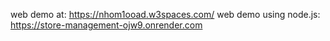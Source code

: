web demo at: https://nhom1ooad.w3spaces.com/
web demo using node.js: https://store-management-ojw9.onrender.com